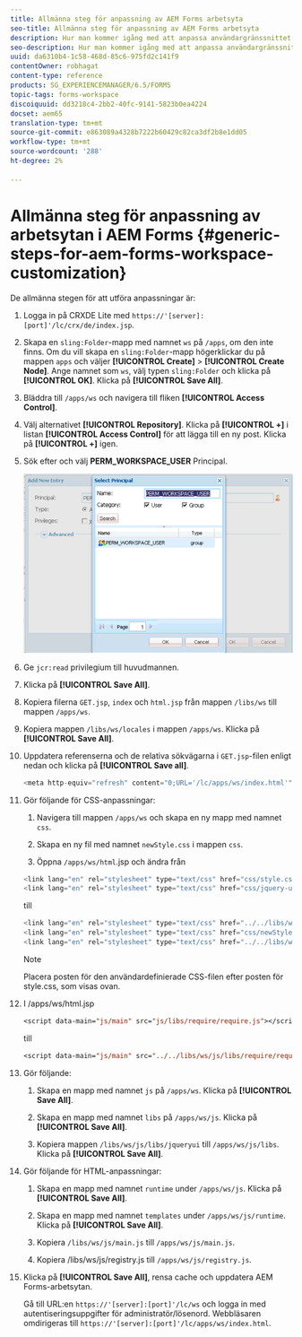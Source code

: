 ```yaml
---
title: Allmänna steg för anpassning av AEM Forms arbetsyta
seo-title: Allmänna steg för anpassning av AEM Forms arbetsyta
description: Hur man kommer igång med att anpassa användargränssnittet i AEM Forms arbetsyta.
seo-description: Hur man kommer igång med att anpassa användargränssnittet i AEM Forms arbetsyta.
uuid: da6310b4-1c58-468d-85c6-975fd2c141f9
contentOwner: robhagat
content-type: reference
products: SG_EXPERIENCEMANAGER/6.5/FORMS
topic-tags: forms-workspace
discoiquuid: dd3218c4-2bb2-40fc-9141-5823b0ea4224
docset: aem65
translation-type: tm+mt
source-git-commit: e863089a4328b7222b60429c82ca3df2b8e1dd05
workflow-type: tm+mt
source-wordcount: '288'
ht-degree: 2%

---
```



# Allmänna steg för anpassning av arbetsytan i AEM Forms {#generic-steps-for-aem-forms-workspace-customization}

De allmänna stegen för att utföra anpassningar är:

1. Logga in på CRXDE Lite med `https://'[server]:[port]'/lc/crx/de/index.jsp`.
1. Skapa en `sling:Folder`-mapp med namnet `ws` på `/apps`, om den inte finns. Om du vill skapa en `sling:Folder`-mapp högerklickar du på mappen `apps` och väljer **[!UICONTROL Create]** > **[!UICONTROL Create Node]**. Ange namnet som `ws`, välj typen `sling:Folder` och klicka på **[!UICONTROL OK]**. Klicka på **[!UICONTROL Save All]**.
1. Bläddra till `/apps/ws` och navigera till fliken **[!UICONTROL Access Control]**.
1. Välj alternativet **[!UICONTROL Repository]**. Klicka på **[!UICONTROL +]** i listan **[!UICONTROL Access Control]** för att lägga till en ny post. Klicka på **[!UICONTROL +]** igen.
1. Sök efter och välj **PERM_WORKSPACE_USER** Principal.

   ![Välj PERM_WORKSPACE_USER som en del av de allmänna stegen för att anpassa HTML-arbetsytan](assets/perm_workspace_user.png)

1. Ge `jcr:read` privilegium till huvudmannen.
1. Klicka på **[!UICONTROL Save All]**.
1. Kopiera filerna `GET.jsp`, `index` och `html.jsp` från mappen `/libs/ws` till mappen `/apps/ws`.
1. Kopiera mappen `/libs/ws/locales` i mappen `/apps/ws`. Klicka på **[!UICONTROL Save All]**.
1. Uppdatera referenserna och de relativa sökvägarna i `GET.jsp`-filen enligt nedan och klicka på **[!UICONTROL Save all]**.

   ```javascript
   <meta http-equiv="refresh" content="0;URL='/lc/apps/ws/index.html'" />
   ```

1. Gör följande för CSS-anpassningar:

   1. Navigera till mappen `/apps/ws` och skapa en ny mapp med namnet `css`.

   1. Skapa en ny fil med namnet `newStyle.css` i mappen `css`.

   1. Öppna `/apps/ws/html`.jsp och ändra från

   ```javascript
   <link lang="en" rel="stylesheet" type="text/css" href="css/style.css" />
   <link lang="en" rel="stylesheet" type="text/css" href="css/jquery-ui.css"/>
   ```

   till

   ```javascript
   <link lang="en" rel="stylesheet" type="text/css" href="../../libs/ws/css/style.css" />
   <link lang="en" rel="stylesheet" type="text/css" href="css/newStyle.css" />
   <link lang="en" rel="stylesheet" type="text/css" href="../../libs/ws/css/jquery-ui.css"/>
   ```

   >[!NOTE]
   >
   >Placera posten för den användardefinierade CSS-filen efter posten för style.css, som visas ovan.

1. I /apps/ws/html.jsp

   ```jsp
   <script data-main="js/main" src="js/libs/require/require.js"></script>
   ```

   till

   ```jsp
   <script data-main="js/main" src="../../libs/ws/js/libs/require/require.js"></script>
   ```

1. Gör följande:

   1. Skapa en mapp med namnet `js` på `/apps/ws`. Klicka på **[!UICONTROL Save All]**.

   1. Skapa en mapp med namnet `libs` på `/apps/ws/js`. Klicka på **[!UICONTROL Save All]**.

   1. Kopiera mappen `/libs/ws/js/libs/jqueryui` till `/apps/ws/js/libs`. Klicka på **[!UICONTROL Save All]**.

1. Gör följande för HTML-anpassningar:

   1. Skapa en mapp med namnet `runtime` under `/apps/ws/js`. Klicka på **[!UICONTROL Save All]**.

   1. Skapa en mapp med namnet `templates` under `/apps/ws/js/runtime`. Klicka på **[!UICONTROL Save All]**.

   1. Kopiera `/libs/ws/js/main.js` till `/apps/ws/js/main.js`.

   1. Kopiera /libs/ws/js/registry.js till `/apps/ws/js/registry.js`.

1. Klicka på **[!UICONTROL Save All]**, rensa cache och uppdatera AEM Forms-arbetsytan.

   Gå till URL:en `https://'[server]:[port]'/lc/ws` och logga in med autentiseringsuppgifter för administratör/lösenord. Webbläsaren omdirigeras till `https://'[server]:[port]'/lc/apps/ws/index.html`.
